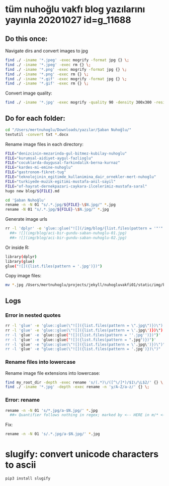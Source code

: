 
# tüm nuhoğlu vakfı blog yazılarını yayınla 20201027  id=g_11688

## Do this once:

Navigate dirs and convert images to jpg

```bash
find ./ -iname '*.jpeg' -exec mogrify -format jpg {} \;
find ./ -iname '*.jpeg' -exec rm {} \;
find ./ -iname '*.png' -exec mogrify -format jpg {} \;
find ./ -iname '*.png' -exec rm {} \;
find ./ -iname '*.gif' -exec mogrify -format jpg {} \;
find ./ -iname '*.gif' -exec rm {} \;
```

Convert image quality:

```bash
find ./ -iname '*.jpg' -exec mogrify -quality 90 -density 300x300 -resize 800x480\> {} \;
```

## Do for each folder:

```bash
cd "/Users/mertnuhoglu/Downloads/yazılar/Şaban Nuhoğlu/"
textutil -convert txt *.docx
```

Rename image files in each directory:

```bash
FILE="denizcinin-mezarinda-gul-bitmez-kubilay-nuhoglu"
FILE="kurumsal-aidiyet-aygul-fazlioglu"
FILE="cocuklarda-duygusal-farkindalik-berna-kurnaz"
FILE="kardes-mi-emine-nuhoglu"
FILE="gastronom-fikret-tug"
FILE="teknolojinin_egitimde_kullanimina_dair_ornekler-mert-nuhoglu"
FILE="turkiyede-muzik-egitimi-mustafa-anil-sayil"
FILE="of-hayrat-dernekpazari-caykara-ilcelerimiz-mustafa-saral"
hugo new blog/${FILE}.md
```

```bash
cd 'Şaban Nuhoğlu'
rename -n -N 01 "s/.*.jpg/${FILE}-\$N.jpg/" *.jpg
rename -N 01 "s/.*.jpg/${FILE}-\$N.jpg/" *.jpg
```

Generate image urls

```bash
rr -l 'dplyr' -e 'glue::glue("![](/img/blog/{list.files(pattern = '"'"'.jpg'"'"')})") %>% print()' | pbcopy
  ##> ![](img/blog/aci-bir-gundu-saban-nuhoglu-01.jpg)
  ##> ![](img/blog/aci-bir-gundu-saban-nuhoglu-02.jpg)
```

Or inside R:

```bash
library(dplyr)
library(glue)
glue("![]({list.files(pattern = '.jpg')})")
```

Copy image files:

```bash
mv *.jpg /Users/mertnuhoglu/projects/jekyll/nuhogluvakfi01/static/img/blog/
```


## Logs

### Error in nested quotes

```bash
rr -l 'glue' -e 'glue::glue(\"![]({list.files(pattern = \".jpg\")})\")'
rr -l 'glue' -e 'glue::glue(\"![]({list.files(pattern = \'.jpg\')})\")'
rr -l 'glue' -e 'glue::glue("![]({list.files(pattern = ''.jpg'')})")'
rr -l 'glue' -e 'glue::glue("![]({list.files(pattern = ".jpg")})")'
rr -l 'glue' -e "glue::glue(\"![]({list.files(pattern = \'.jpg\')})\")"
rr -l 'glue' -e "glue::glue(\"![]({list.files(pattern = '.jpg')})\")"
```

### Rename files into lowercase

Rename image file extensions into lowercase:

```bash
find my_root_dir -depth -exec rename 's/(.*)\/([^\/]*)/$1\/\L$2/' {} \;
find ./ -iname '*.jpg' -depth -exec rename -n 'y/A-Z/a-z/' {} \;
```

### Error: rename

```bash
rename -n -N 01 's/*.jpg/a-$N.jpg/' *.jpg
  ##> Quantifier follows nothing in regex; marked by <-- HERE in m/* <-- HERE .jpg/ at (eval 2) line 1.
```

Fix:

```bash
rename -n -N 01 's/.*.jpg/a-$N.jpg/' *.jpg
```

# slugify: convert unicode characters to ascii

```bash
pip3 install slugify
```



